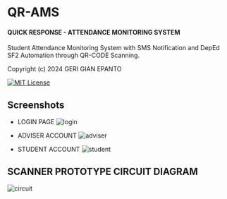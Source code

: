 # QR-AMS

#### QUICK RESPONSE - ATTENDANCE MONITORING SYSTEM

Student Attendance Monitoring System with SMS Notification and DepEd SF2 Automation through QR-CODE Scanning.

Copyright (c) 2024 GERI GIAN EPANTO

[![MIT License](https://img.shields.io/badge/License-MIT-green.svg)](https://choosealicense.com/licenses/mit/)

## Screenshots

- LOGIN PAGE
  ![login](https://github.com/spookyexe/QR-AMS/assets/80165986/f93ac6fa-af6c-4b20-88af-8f1a8e82265a)

- ADVISER ACCOUNT
  ![adviser](https://github.com/spookyexe/QR-AMS/assets/80165986/14b5856f-0317-4871-a6bc-70e873edf946)

- STUDENT ACCOUNT
  ![student](https://github.com/spookyexe/QR-AMS/assets/80165986/11c52bef-dae9-4007-8749-d51cc59e3c34)

## SCANNER PROTOTYPE CIRCUIT DIAGRAM

![circuit](https://github.com/spookyexe/QR-AMS/assets/80165986/e4f7f73a-eb54-4f7c-a066-ce9676c82912)
